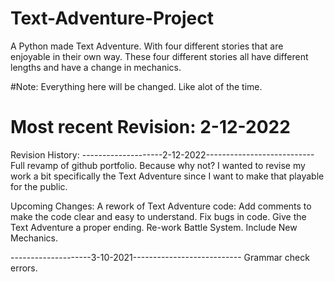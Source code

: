 # Text-Adventure-Project
A Python made Text Adventure. With four different stories that are enjoyable in their own way.
These four different stories all have different lengths and have a change in mechanics. 

#Note: Everything here will be changed. Like alot of the time.
# Most recent Revision: 2-12-2022

Revision History: 
--------------------2-12-2022---------------------------
Full revamp of github portfolio. Because why not? I wanted to revise my work a bit specifically the Text Adventure since I want to make that playable for the public.

Upcoming Changes:
A rework of Text Adventure code:
  Add comments to make the code clear and easy to understand. 
  Fix bugs in code.
  Give the Text Adventure a proper ending. 
  Re-work Battle System.
  Include New Mechanics.
  
  --------------------3-10-2021---------------------------
  Grammar check errors.
